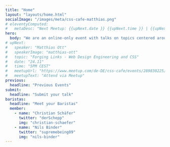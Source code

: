 ```yaml
---
title: "Home"
layout: "layouts/home.html"
socialImage: "/images/meta/css-cafe-matthias.png"
# eleventyComputed:
#   metaDesc: "Next Meetup: {{upNext.date }} {{upNext.time }} | {{upNext.topic}} by {{upNext.speaker}}"
hero:
  body: "We are an online-only event with talks on topics centered around CSS."
# upNext:
#   speaker: "Matthias Ott"
#   speakerImage: "matthias-ott"
#   topic: "Forging Links - Web Design Engineering and CSS"
#   date: "24.11"
#   time: "5PM CEST"
#   meetupUrl: "https://www.meetup.com/de-DE/css-cafe/events/289830225/"
#   meetupText: "Attend via Meetup"
previous:
  headline: "Previous Events"
submit:
  headline: "Submit your talk"
baristas:
  headline: "Meet your Baristas"
  member:
    - name: "Christian Schäfer"
      twitter: "derSchepp"
      img: "christian-schaefer"
    - name: "Nils Binder"
      twitter: "supremebeing09"
      img: "nils-binder"
---
```

